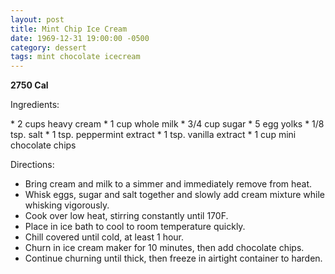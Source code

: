 ```yaml
---
layout: post
title: Mint Chip Ice Cream
date: 1969-12-31 19:00:00 -0500
category: dessert
tags: mint chocolate icecream
---
```

<b>2750 Cal</b>
<p>Ingredients:</p>
* 2 cups heavy cream
* 1 cup whole milk
* 3/4 cup sugar
* 5 egg yolks
* 1/8 tsp. salt
* 1 tsp. peppermint extract
* 1 tsp. vanilla extract
* 1 cup mini chocolate chips

<p>Directions:</p>

* Bring cream and milk to a simmer and immediately remove from heat.
* Whisk eggs, sugar and salt together and slowly add cream mixture while whisking vigorously.
* Cook over low heat, stirring constantly until 170F.
* Place in ice bath to cool to room temperature quickly.
* Chill covered until cold, at least 1 hour.
* Churn in ice cream maker for 10 minutes, then add chocolate chips.
* Continue churning until thick, then freeze in airtight container to harden.

